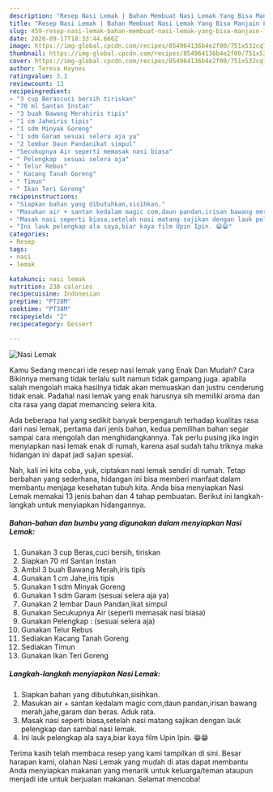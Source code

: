```yaml
---
description: "Resep Nasi Lemak | Bahan Membuat Nasi Lemak Yang Bisa Manjain Lidah"
title: "Resep Nasi Lemak | Bahan Membuat Nasi Lemak Yang Bisa Manjain Lidah"
slug: 459-resep-nasi-lemak-bahan-membuat-nasi-lemak-yang-bisa-manjain-lidah
date: 2020-09-17T18:33:44.666Z
image: https://img-global.cpcdn.com/recipes/854964136b4e2f00/751x532cq70/nasi-lemak-foto-resep-utama.jpg
thumbnail: https://img-global.cpcdn.com/recipes/854964136b4e2f00/751x532cq70/nasi-lemak-foto-resep-utama.jpg
cover: https://img-global.cpcdn.com/recipes/854964136b4e2f00/751x532cq70/nasi-lemak-foto-resep-utama.jpg
author: Teresa Haynes
ratingvalue: 3.3
reviewcount: 13
recipeingredient:
- "3 cup Berascuci bersih tiriskan"
- "70 ml Santan Instan"
- "3 buah Bawang Merahiris tipis"
- "1 cm Jaheiris tipis"
- "1 sdm Minyak Goreng"
- "1 sdm Garam sesuai selera aja ya"
- "2 lembar Daun Pandanikat simpul"
- "Secukupnya Air seperti memasak nasi biasa"
- " Pelengkap  sesuai selera aja"
- " Telur Rebus"
- " Kacang Tanah Goreng"
- " Timun"
- " Ikan Teri Goreng"
recipeinstructions:
- "Siapkan bahan yang dibutuhkan,sisihkan."
- "Masukan air + santan kedalam magic com,daun pandan,irisan bawang merah,jahe,garam dan beras. Aduk rata."
- "Masak nasi seperti biasa,setelah nasi matang sajikan dengan lauk pelengkap dan sambal nasi lemak."
- "Ini lauk pelengkap ala saya,biar kaya film Upin Ipin. 😁😁"
categories:
- Resep
tags:
- nasi
- lemak

katakunci: nasi lemak 
nutrition: 230 calories
recipecuisine: Indonesian
preptime: "PT28M"
cooktime: "PT38M"
recipeyield: "2"
recipecategory: Dessert

---
```



![Nasi Lemak](https://img-global.cpcdn.com/recipes/854964136b4e2f00/751x532cq70/nasi-lemak-foto-resep-utama.jpg)

Kamu Sedang mencari ide resep nasi lemak yang Enak Dan Mudah? Cara Bikinnya memang tidak terlalu sulit namun tidak gampang juga. apabila salah mengolah maka hasilnya tidak akan memuaskan dan justru cenderung tidak enak. Padahal nasi lemak yang enak harusnya sih memiliki aroma dan cita rasa yang dapat memancing selera kita.



Ada beberapa hal yang sedikit banyak berpengaruh terhadap kualitas rasa dari nasi lemak, pertama dari jenis bahan, kedua pemilihan bahan segar sampai cara mengolah dan menghidangkannya. Tak perlu pusing jika ingin menyiapkan nasi lemak enak di rumah, karena asal sudah tahu triknya maka hidangan ini dapat jadi sajian spesial.


Nah, kali ini kita coba, yuk, ciptakan nasi lemak sendiri di rumah. Tetap berbahan yang sederhana, hidangan ini bisa memberi manfaat dalam membantu menjaga kesehatan tubuh kita. Anda bisa menyiapkan Nasi Lemak memakai 13 jenis bahan dan 4 tahap pembuatan. Berikut ini langkah-langkah untuk menyiapkan hidangannya.

<!--inarticleads1-->

##### Bahan-bahan dan bumbu yang digunakan dalam menyiapkan Nasi Lemak:

1. Gunakan 3 cup Beras,cuci bersih, tiriskan
1. Siapkan 70 ml Santan Instan
1. Ambil 3 buah Bawang Merah,iris tipis
1. Gunakan 1 cm Jahe,iris tipis
1. Gunakan 1 sdm Minyak Goreng
1. Gunakan 1 sdm Garam (sesuai selera aja ya)
1. Gunakan 2 lembar Daun Pandan,ikat simpul
1. Gunakan Secukupnya Air (seperti memasak nasi biasa)
1. Gunakan  Pelengkap : (sesuai selera aja)
1. Gunakan  Telur Rebus
1. Sediakan  Kacang Tanah Goreng
1. Sediakan  Timun
1. Gunakan  Ikan Teri Goreng




<!--inarticleads2-->

##### Langkah-langkah menyiapkan Nasi Lemak:

1. Siapkan bahan yang dibutuhkan,sisihkan.
1. Masukan air + santan kedalam magic com,daun pandan,irisan bawang merah,jahe,garam dan beras. Aduk rata.
1. Masak nasi seperti biasa,setelah nasi matang sajikan dengan lauk pelengkap dan sambal nasi lemak.
1. Ini lauk pelengkap ala saya,biar kaya film Upin Ipin. 😁😁




Terima kasih telah membaca resep yang kami tampilkan di sini. Besar harapan kami, olahan Nasi Lemak yang mudah di atas dapat membantu Anda menyiapkan makanan yang menarik untuk keluarga/teman ataupun menjadi ide untuk berjualan makanan. Selamat mencoba!

